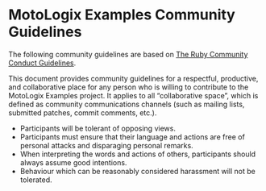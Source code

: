 # MotoLogix Examples Community Guidelines

The following community guidelines are based on
[The Ruby Community Conduct Guidelines](https://www.ruby-lang.org/en/conduct/).

This document provides community guidelines for a respectful, productive, and
collaborative place for any person who is willing to contribute to the
MotoLogix Examples project.
It applies to all “collaborative space”, which is defined as community
communications channels (such as mailing lists, submitted patches,
commit comments, etc.).

- Participants will be tolerant of opposing views.
- Participants must ensure that their language and actions are free of personal
  attacks and disparaging personal remarks.
- When interpreting the words and actions of others, participants should always
  assume good intentions.
- Behaviour which can be reasonably considered harassment will not be tolerated.
